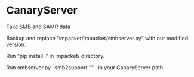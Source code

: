 # CanaryServer
Fake SMB and SAMR data


Backup and replace “impacket/impacket/smbserver.py” with our modified version.

Run “pip install .” in impacket/ directory.

Run smbserver.py -smb2support "" . in your CanaryServer path.
